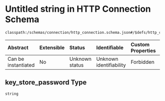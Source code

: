 # Untitled string in HTTP Connection Schema

```txt
classpath:/schemas/connection/http_connection.schema.json#/$defs/http_connection_ssl_context_manager/properties/key_store_password
```



| Abstract            | Extensible | Status         | Identifiable            | Custom Properties | Additional Properties | Access Restrictions | Defined In                                                                                                |
| :------------------ | :--------- | :------------- | :---------------------- | :---------------- | :-------------------- | :------------------ | :-------------------------------------------------------------------------------------------------------- |
| Can be instantiated | No         | Unknown status | Unknown identifiability | Forbidden         | Allowed               | none                | [http\_connection.schema.json\*](../../out/connection/http_connection.schema.json "open original schema") |

## key\_store\_password Type

`string`
